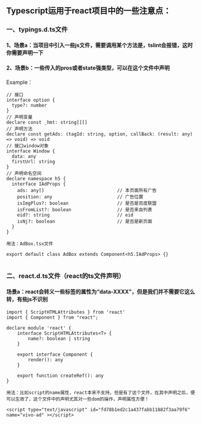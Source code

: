 ## Typescript运用于react项目中的一些注意点：

### 一、typings.d.ts文件

#### 1、场景a：当项目中引入一些js文件，需要调用某个方法是，tslint会报错，这时你需要声明一下

#### 2、场景b：一些传入的pros或者state强类型，可以在这个文件中声明

Example：

```
// 接口
interface option {
  type?: number
}
// 声明变量
declare const _hmt: string[][]
// 声明方法
declare const getAds: (tagId: string, option, callBack: (result: any) => void) => void
// 接口window对象
interface Window {
  data: any
  firstUrl: string
}
// 声明命名空间
declare namespace h5 {
  interface IAdProps {
    ads: any[]                           // 本页面所有广告
    position: any                        // 广告位置
    isImgPlus?: boolean                  // 是否是百度联盟
    isFromList?: boolean                 // 是否来自列表
    eid?: string                         // eid
    isNj?: boolean                       // 是否是新页面
  }
}

用法：AdBox.tsx文件

export default class AdBox extends Component<h5.IAdProps> {}


```

### 二、react.d.ts文件（react的ts文件声明）

#### 场景a：react会转义一些标签的属性为“data-XXXX”，但是我们并不需要它这么转，有些js不识别

```
import { ScriptHTMLAttributes } from 'react'
import { Component } from "react";

declare module 'react' {
    interface ScriptHTMLAttributes<T> {
        name?: boolean | string
    }

    export interface Component {
        render(): any
    }

    export function createRef(): any
}

用法：比如script的name属性，react本来不支持，但是有了这个文件，在其中声明之后，便可以生效了，这个文件中的声明尤其对一些dom的操作，声明属性方便！

<script type="text/javascript" id="fd78b1ed2c1a437fabb11882f3aa79f6" name="vivo-ad" ></script>


```



